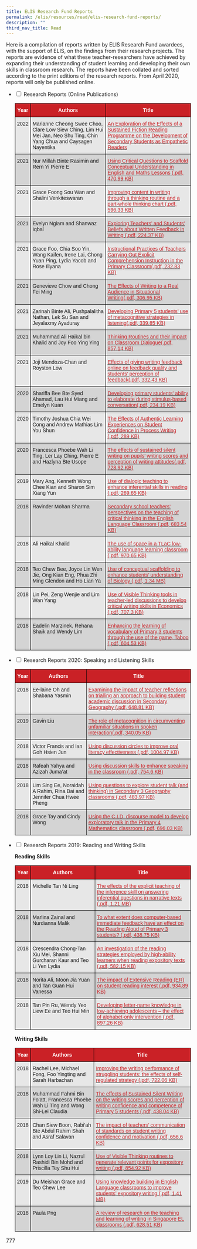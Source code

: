 ```yaml
---
title: ELIS Research Fund Reports
permalink: /elis/resources/read/elis-research-fund-reports/
description: ""
third_nav_title: Read
---
```

Here is a compilation of reports written by ELIS Research Fund awardees, with the support of ELIS, on the findings from their research projects. The reports are evidence of what these teacher-researchers have achieved by expanding their understanding of student learning and developing their own skills in classroom research. The reports have been collated and sorted according to the print editions of the research reports. From April 2020, reports will only be published online.

<ul class="jekyllcodex_accordion">
  <li>
    <input type="checkbox" id="accordion1">
    <label for="accordion1">Research Reports (Online Publications)</label>
    <div>
      <p><style type="text/css">
.tg  {border-collapse:collapse;border-spacing:0;}
.tg td{border-color:black;border-style:solid;border-width:1px;font-family:Arial, sans-serif;font-size:14px;
  overflow:hidden;padding:10px 5px;word-break:normal;}
.tg th{border-color:black;border-style:solid;border-width:1px;font-family:Arial, sans-serif;font-size:14px;
  font-weight:normal;overflow:hidden;padding:10px 5px;word-break:normal;}
.tg .tg-dewj{background-color:#E7E7E7;color:#CA2126;text-align:left;text-decoration:underline;vertical-align:top}
.tg .tg-ag2m{background-color:#E7E7E7;text-align:left;vertical-align:top}
.tg .tg-mgda{background-color:#ca2126;color:#FFF;font-weight:bold;text-align:center;vertical-align:middle}
.tg .tg-rfng{background-color:#D4D4D4;text-align:left;vertical-align:top}
.tg .tg-rhd3{background-color:#D4D4D4;color:#CA2126;text-align:left;text-decoration:underline;vertical-align:top}
</style>
<table class="tg">
<thead>
  <tr>
    <th class="tg-mgda"><span style="font-weight:600;color:#FFF">Year</span></th>
    <th class="tg-mgda"><span style="font-weight:600;color:#FFF">Authors</span></th>
    <th class="tg-mgda"><span style="font-weight:600;color:#FFF">Title</span></th>
  </tr>
</thead>
<tbody>
  <tr>
    <td class="tg-ag2m">2022</td>
    <td class="tg-ag2m">Marianne Cheong Swee Choo, Clare Low Siew Ching, Lim Hui Mei Jan, Neo Shu Ting, Chin Yang Chua and Caysagen Nayentika</td>
    <td class="tg-dewj"><a href="/files/erf-2018-11-csc-research-report-web.pdf"><span style="color:#CA2126;background-color:transparent">An Exploration of the Effects of a Sustained Fiction Reading Programme on the Development of Secondary Students as Empathetic Readers</span></a></td>
  </tr>
  <tr>
    <td class="tg-rfng">2021</td>
    <td class="tg-rfng">Nur Millah Binte Rasimin and Rern Yi Pierre E</td>
    <td class="tg-rhd3"><a href="/files/research-report-erf-2018-03-nml-final.pdf"><span style="color:#CA2126;background-color:transparent">Using Critical Questions to Scaffold Conceptual Understanding in English and Maths Lessons (.pdf, 470.99 KB)</span></a></td>
  </tr>
  <tr>
    <td class="tg-ag2m">2021</td>
    <td class="tg-ag2m">Grace Foong Sou Wan and Shalini Venkiteswaran</td>
    <td class="tg-dewj"><a href="/files/erf-2015-09-gfo.pdf"><span style="color:#CA2126;background-color:transparent">Improving content in writing through a thinking routine and a part-whole thinking chart (.pdf, 596.33 KB)</span></a></td>
  </tr>
  <tr>
    <td class="tg-rfng">2021</td>
    <td class="tg-rfng">Evelyn Ngiam and Shanwaz Iqbal</td>
    <td class="tg-rhd3"><a href="/files/erf-2017-03-evy-research-report-_final.pdf"><span style="color:#CA2126;background-color:transparent">Exploring Teachers’ and Students’ Beliefs about Written Feedback in Writing (.pdf, 224.37 KB)</span></a></td>
  </tr>
  <tr>
    <td class="tg-ag2m">2021</td>
    <td class="tg-ag2m">Grace Foo, Chia Soo Yin, Wang Kaifen, Irene Lai, Chong Yuan Ping, Lydia Yacob and Rose Iliyana<br></td>
    <td class="tg-dewj"><a href="/files/erf-2015-09-fet-research-report_final.pdf"><span style="color:#CA2126;background-color:transparent">Instructional Practices of Teachers Carrying Out Explicit Comprehension Instruction in the Primary Classroom(.pdf, 232.83 KB)</span></a></td>
  </tr>
  <tr>
    <td class="tg-rfng">2021</td>
    <td class="tg-rfng">Genevieve Chow and Chong Fei Ming</td>
    <td class="tg-rhd3"><a href="/files/erf-2017-11-gec-research-report-2021.pdf"><span style="color:#CA2126;background-color:transparent">The Effects of Writing to a Real Audience in Situational Writing(.pdf, 306.95 KB)</span></a></td>
  </tr>
  <tr>
    <td class="tg-ag2m">2021</td>
    <td class="tg-ag2m">Zarinah Binte Ali, Pushpalalitha Nathan, Lek Su San and Jeyalaxmy Ayaduray</td>
    <td class="tg-dewj"><a href="/files/erf-2018-03-zba-research-report.pdf"><span style="color:#CA2126;background-color:transparent">Developing Primary 5 students’ use of metacognitive strategies in listening(.pdf, 339.85 KB)</span></a></td>
  </tr>
  <tr>
    <td class="tg-rfng">2021</td>
    <td class="tg-rfng">Muhammad Ali Haikal bin Khalid and Joy Foo Ying Ying</td>
    <td class="tg-rhd3"><a href="/files/erf-2017-03-yyf-research-report-2021-09-28.pdf"><span style="color:#CA2126;background-color:transparent">Thinking Routines and their impact on Classroom Dialogue(.pdf, 857.14 KB)</span></a></td>
  </tr>
  <tr>
    <td class="tg-ag2m">2021</td>
    <td class="tg-ag2m">Joji Mendoza-Chan and Royston Low</td>
    <td class="tg-dewj"><a href="/files/erf-2017-11-jjm-research_report_publish.pdf"><span style="color:#CA2126;background-color:transparent">Effects of giving writing feedback online on feedback quality and students’ perception of feedback(.pdf, 332.43 KB)</span></a></td>
  </tr>
  <tr>
    <td class="tg-rfng">2020</td>
    <td class="tg-rfng">Shariffa Bee Bte Syed Ahamad, Lau Hui Miang and Emelyn Kuan</td>
    <td class="tg-rhd3"><a href="/files/erf-2017-11-sba-bukit-panjang-pri-sch.pdf"><span style="color:#CA2126;background-color:transparent">Developing primary students’ ability to elaborate during stimulus-based conversation(.pdf, 234.19 KB)</span></a></td>
  </tr>
  <tr>
    <td class="tg-ag2m">2020</td>
    <td class="tg-ag2m">Timothy Joshua Chia Wei Cong and Andrew Mathias Lim You Shun<br></td>
    <td class="tg-dewj"><a href="/files/erf-2017-03-tjc-unity-research-report_final.pdf"><span style="color:#CA2126;background-color:transparent">The Effects of Authentic Learning Experiences on Student Confidence in Process Writing (.pdf, 289 KB)</span></a></td>
  </tr>
  <tr>
    <td class="tg-rfng">2020</td>
    <td class="tg-rfng">Francesca Phoebe Wah Li Ting, Ler Lay Ching, Pierre E and Hazlyna Bte Usope</td>
    <td class="tg-rhd3"><a href="/files/erf-2017-03-ltw.pdf"><span style="color:#CA2126;background-color:transparent">The effects of sustained silent writing on pupils’ writing scores and perception of writing attitudes(.pdf, 728.92 KB)</span></a><br></td>
  </tr>
  <tr>
    <td class="tg-ag2m">2019</td>
    <td class="tg-ag2m">Mary Ang, Kenneth Wong Chee Kian and Sharon Sim Xiang Yun</td>
    <td class="tg-dewj"><a href="/files/erf-2017-11-maa-dazhong-primarycab7b0bc860941d48a113ed1a33bc52f.pdf"><span style="color:#CA2126;background-color:transparent">Use of dialogic teaching to enhance inferential skills in reading (.pdf, 269.65 KB)</span></a><br></td>
  </tr>
  <tr>
    <td class="tg-rfng">2018</td>
    <td class="tg-rfng">Ravinder Mohan Sharma</td>
    <td class="tg-rhd3"><a href="/files/2018-erf--bendemeer-sec.pdf"><span style="color:#CA2126;background-color:transparent">Secondary school teachers’ perspectives on the teaching of critical thinking in the English Language Classroom (.pdf, 683.54 KB)</span></a><br></td>
  </tr>
  <tr>
    <td class="tg-ag2m">2018</td>
    <td class="tg-ag2m">Ali Haikal Khalid</td>
    <td class="tg-dewj"><a href="/files/2018-ali-haikal.pdf"><span style="color:#CA2126;background-color:transparent">The use of space in a TLaC low-ability language learning classroom (.pdf, 970.65 KB)</span></a><br></td>
  </tr>
  <tr>
    <td class="tg-rfng">2018</td>
    <td class="tg-rfng">Teo Chew Bee, Joyce Lin Wen Jie, Ong Kian Eng, Phua Zhi Ming Glendon and Ho Lian Ya</td>
    <td class="tg-rhd3"><a href="/files/2018-yaq-temasek-jc.pdf"><span style="color:#CA2126;background-color:transparent">Use of conceptual scaffolding to enhance students’ understanding of Biology (.pdf, 1.34 MB)</span></a><br></td>
  </tr>
  <tr>
    <td class="tg-ag2m">2018</td>
    <td class="tg-ag2m">Lin Pei, Zeng Wenjie and Lim Wan Yang</td>
    <td class="tg-dewj"><a href="/files/2018-temasek-jc.pdf"><span style="color:#CA2126;background-color:transparent">Use of Visible Thinking tools in teacher-led discussions to develop critical writing skills in Economics (.pdf, 707.3 KB)</span></a><br></td>
  </tr>
  <tr>
    <td class="tg-rfng">2018</td>
    <td class="tg-rfng">Eadelin Marzinek, Rehana Shaik and Wendy Lim</td>
    <td class="tg-rhd3"><a href="/files/2018-elias-park-final-report73420eebab894ef5829f36a3c0edc791.pdf"><span style="color:#CA2126;background-color:transparent">Enhancing the learning of vocabulary of Primary 3 students through the use of the game, Taboo (.pdf, 604.53 KB)</span></a></td>
  </tr>
</tbody>
</table></p>
    </div>
	</li>
	<li>
    <input type="checkbox" id="accordion2">
    <label for="accordion2">Research Reports 2020: Speaking and Listening Skills</label>
    <div>
      <p><style type="text/css">
.tg  {border-collapse:collapse;border-spacing:0;}
.tg td{border-color:black;border-style:solid;border-width:1px;font-family:Arial, sans-serif;font-size:14px;
  overflow:hidden;padding:10px 5px;word-break:normal;}
.tg th{border-color:black;border-style:solid;border-width:1px;font-family:Arial, sans-serif;font-size:14px;
  font-weight:normal;overflow:hidden;padding:10px 5px;word-break:normal;}
.tg .tg-dewj{background-color:#E7E7E7;color:#CA2126;text-align:left;text-decoration:underline;vertical-align:top}
.tg .tg-ag2m{background-color:#E7E7E7;text-align:left;vertical-align:top}
.tg .tg-mgda{background-color:#ca2126;color:#FFF;font-weight:bold;text-align:center;vertical-align:middle}
.tg .tg-rfng{background-color:#D4D4D4;text-align:left;vertical-align:top}
.tg .tg-rhd3{background-color:#D4D4D4;color:#CA2126;text-align:left;text-decoration:underline;vertical-align:top}
</style>
<table class="tg">
<thead>
  <tr>
    <th class="tg-mgda"><span style="font-weight:600;color:#FFF">Year</span></th>
    <th class="tg-mgda"><span style="font-weight:600;color:#FFF">Authors</span></th>
    <th class="tg-mgda"><span style="font-weight:600;color:#FFF">Title</span></th>
  </tr>
</thead>
<tbody>
  <tr>
    <td class="tg-ag2m">2018</td>
    <td class="tg-ag2m">Ee-laine Oh and Shabana Yasmin</td>
    <td class="tg-dewj"><a href="/files/2018-erf--bedok-view.pdf"><span style="color:#CA2126;background-color:transparent">Examining the impact of teacher reflections on trialling an approach to building student academic discussion in Secondary Geography (.pdf, 648.81 KB)</span></a></td>
  </tr>
  <tr>
    <td class="tg-rfng">2019</td>
    <td class="tg-rfng">Gavin Liu</td>
    <td class="tg-rhd3"><a href="/files/erf-2018-03-lzy-research-report.pdf"><span style="color:#CA2126;background-color:transparent">The role of metacognition in circumventing unfamiliar situations in spoken interaction(.pdf, 340.05 KB)</span></a></td>
  </tr>
  <tr>
    <td class="tg-ag2m">2018</td>
    <td class="tg-ag2m">Victor Francis and Ian Goh Hsien Jun</td>
    <td class="tg-dewj"><a href="/files/2018-hji.pdf"><span style="color:#CA2126;background-color:transparent">Using discussion circles to improve oral literacy effectiveness (.pdf, 1004.97 KB)</span></a><br> </td>
  </tr>
  <tr>
    <td class="tg-rfng">2018</td>
    <td class="tg-rfng">Rafeah Yahya and Azizah Juma’at</td>
    <td class="tg-rhd3"><a href="/files/2018-erf--ngee-ann-pri.pdf"><span style="color:#CA2126;background-color:transparent">Using discussion skills to enhance speaking in the classroom (.pdf, 754.6 KB)</span></a></td>
  </tr>
  <tr>
    <td class="tg-ag2m">2018</td>
    <td class="tg-ag2m">Lim Sing Ee, Noraidah A Rahim, Rina Bai and Jennifer Chua Hwee Pheng</td>
    <td class="tg-dewj"><a href="/files/2018-prcss.pdf"><span style="color:#CA2126;background-color:transparent">Using questions to explore student talk (and thinking) in Secondary 3 Geography classrooms (.pdf, 483.97 KB)</span></a> </td>
  </tr>
  <tr>
    <td class="tg-rfng">2018</td>
    <td class="tg-rfng">Grace Tay and Cindy Wong</td>
    <td class="tg-rhd3"><a href="/files/2018-erf-fairlfield.pdf"><span style="color:#CA2126;background-color:transparent">Using the C.I.D. discourse model to develop exploratory talk in the Primary 4 Mathematics classroom (.pdf, 696.03 KB)</span></a></td>
  </tr>
</tbody>
</table></p>
    </div>
	</li>
	<li>
    <input type="checkbox" id="accordion3">
    <label for="accordion3">Research Reports 2019: Reading and Writing Skills</label>
    <div>
			<p><b>Reading Skills</b></p>
      <p><style type="text/css">
.tg  {border-collapse:collapse;border-spacing:0;}
.tg td{border-color:black;border-style:solid;border-width:1px;font-family:Arial, sans-serif;font-size:14px;
  overflow:hidden;padding:10px 5px;word-break:normal;}
.tg th{border-color:black;border-style:solid;border-width:1px;font-family:Arial, sans-serif;font-size:14px;
  font-weight:normal;overflow:hidden;padding:10px 5px;word-break:normal;}
.tg .tg-dewj{background-color:#E7E7E7;color:#CA2126;text-align:left;text-decoration:underline;vertical-align:top}
.tg .tg-ag2m{background-color:#E7E7E7;text-align:left;vertical-align:top}
.tg .tg-mgda{background-color:#ca2126;color:#FFF;font-weight:bold;text-align:center;vertical-align:middle}
.tg .tg-rfng{background-color:#D4D4D4;text-align:left;vertical-align:top}
.tg .tg-rhd3{background-color:#D4D4D4;color:#CA2126;text-align:left;text-decoration:underline;vertical-align:top}
</style>
<table class="tg">
<thead>
  <tr>
    <th class="tg-mgda"><span style="font-weight:600;color:#FFF">Year</span></th>
    <th class="tg-mgda"><span style="font-weight:600;color:#FFF">Authors</span></th>
    <th class="tg-mgda"><span style="font-weight:600;color:#FFF">Title</span></th>
  </tr>
</thead>
<tbody>
  <tr>
    <td class="tg-ag2m">2018</td>
    <td class="tg-ag2m">Michelle Tan Ni Ling</td>
    <td class="tg-dewj"><a href="/files/2018-erf-lnt.pdf"><span style="color:#CA2126;background-color:transparent">The effects of the explicit teaching of the inference skill on answering inferential questions in narrative texts (.pdf, 1.21 MB)</span></a></td>
  </tr>
  <tr>
    <td class="tg-rfng">2018</td>
    <td class="tg-rfng">Marlina Zainal and Nurdianna Malik</td>
    <td class="tg-rhd3"><a href="/files/2018-rivevale-ps.pdf"><span style="color:#CA2126;background-color:transparent">To what extent does computer-based immediate feedback have an effect on the Reading Aloud of Primary 3 students? (.pdf, 438.75 KB)</span></a></td>
  </tr>
  <tr>
    <td class="tg-ag2m">2018</td>
    <td class="tg-ag2m">Crescendra Chong-Tan Xiu Mei, Shanni Gurcharan Kaur and Teo Li Yen Lydia</td>
    <td class="tg-dewj"><a href="/files/2018-nanyang-girls.pdf2"><span style="color:#CA2126;background-color:transparent">An investigation of the reading strategies employed by high-ability learners when reading expository texts (.pdf, 582.15 KB)</span></a></td>
  </tr>
  <tr>
    <td class="tg-rfng">2018</td>
    <td class="tg-rfng">Norita Ali, Moon Jia Yuan and Tan Guan Hui Vanessa</td>
    <td class="tg-rhd3"><a href="/files/2018-meridian-sec.pdf"><span style="color:#CA2126;background-color:transparent">The impact of Extensive Reading (ER) on student reading interest (.pdf, 934.89 KB)</span></a></td>
  </tr>
  <tr>
    <td class="tg-ag2m">2018</td>
    <td class="tg-ag2m">Tan Pin Ru, Wendy Yeo Liew Ee and Teo Hui Min</td>
    <td class="tg-dewj"><a href="/files/2018-northlight.pdf"><span style="color:#CA2126;background-color:transparent">Developing letter-name knowledge in low-achieving adolescents – the effect of alphabet-only intervention (.pdf, 897.26 KB)</span></a></td>
  </tr>
</tbody>
</table></p>
	<p><b>Writing Skills</b></p>
	<p><style type="text/css">
.tg  {border-collapse:collapse;border-spacing:0;}
.tg td{border-color:black;border-style:solid;border-width:1px;font-family:Arial, sans-serif;font-size:14px;
  overflow:hidden;padding:10px 5px;word-break:normal;}
.tg th{border-color:black;border-style:solid;border-width:1px;font-family:Arial, sans-serif;font-size:14px;
  font-weight:normal;overflow:hidden;padding:10px 5px;word-break:normal;}
.tg .tg-dewj{background-color:#E7E7E7;color:#CA2126;text-align:left;text-decoration:underline;vertical-align:top}
.tg .tg-ag2m{background-color:#E7E7E7;text-align:left;vertical-align:top}
.tg .tg-mgda{background-color:#ca2126;color:#FFF;font-weight:bold;text-align:center;vertical-align:middle}
.tg .tg-rfng{background-color:#D4D4D4;text-align:left;vertical-align:top}
.tg .tg-rhd3{background-color:#D4D4D4;color:#CA2126;text-align:left;text-decoration:underline;vertical-align:top}
</style>
<table class="tg">
<thead>
  <tr>
    <th class="tg-mgda"><span style="font-weight:600;color:#FFF">Year</span></th>
    <th class="tg-mgda"><span style="font-weight:600;color:#FFF">Authors</span></th>
    <th class="tg-mgda"><span style="font-weight:600;color:#FFF">Title</span></th>
  </tr>
</thead>
<tbody>
  <tr>
    <td class="tg-ag2m">2018</td>
    <td class="tg-ag2m">Rachel Lee, Michael Fong, Foo Yingting and Sarah Harbachan</td>
    <td class="tg-dewj"><a href="/files/2018-fuhua-primary.pdf"><span style="color:#CA2126;background-color:transparent">Improving the writing performance of struggling students: the effects of self-regulated strategy (.pdf, 722.06 KB)</span></a></td>
  </tr>
  <tr>
    <td class="tg-rfng">2018</td>
    <td class="tg-rfng">Muhammad Fahmi Bin Fo’att, Francesca Phoebe Wah Li Ting and Wong Shi-Lei Claudia</td>
    <td class="tg-rhd3"><a href="/files/2018-xingnan.pdf"><span style="color:#CA2126;background-color:transparent">The effects of Sustained Silent Writing on the writing scores and perception of writing confidence and competence of Primary 5 students (.pdf, 438.04 KB)</span></a></td>
  </tr>
  <tr>
    <td class="tg-ag2m">2018</td>
    <td class="tg-ag2m">Chan Siew Boon, Rabi’ah Bte Abdul Rahim Shah and Asraf Salavan</td>
    <td class="tg-dewj"><a href="/files/2018-telok-kurau.pdf"><span style="color:#CA2126;background-color:transparent">The impact of teachers’ communication of standards on student writing confidence and motivation (.pdf, 656.6 KB)</span></a></td>
  </tr>
  <tr>
    <td class="tg-rfng">2018</td>
    <td class="tg-rfng">Lynn Loy Lin Li, Nazrul Rashidi Bin Mohd and Priscilla Tey Shu Hui</td>
    <td class="tg-rhd3"><a href="/files/2018-erf---pasir-ris-sec.pdf"><span style="color:#CA2126;background-color:transparent">Use of Visible Thinking routines to generate relevant points for expository writing (.pdf, 854.92 KB)</span></a></td>
  </tr>
  <tr>
    <td class="tg-ag2m">2019</td>
    <td class="tg-ag2m">Du Meishan Grace and Teo Chew Lee</td>
    <td class="tg-dewj"><a href="/files/a2018-erf_ngee-ann-sec.pdf"><span style="color:#CA2126;background-color:transparent">Using knowledge building in English Language classrooms to improve students’ expository writing (.pdf, 1.41 MB)</span></a></td>
  </tr>
  <tr>
    <td class="tg-rfng">2018</td>
    <td class="tg-rfng">Paula Png</td>
    <td class="tg-rhd3"><a href="/files/2018-paula.pdf"><span style="color:#CA2126;background-color:transparent">A review of research on the teaching and learning of writing in Singapore EL classrooms (.pdf, 628.51 KB)</span></a></td>
  </tr>
</tbody>
</table></p>
    </div>
</li>
</ul>

777
